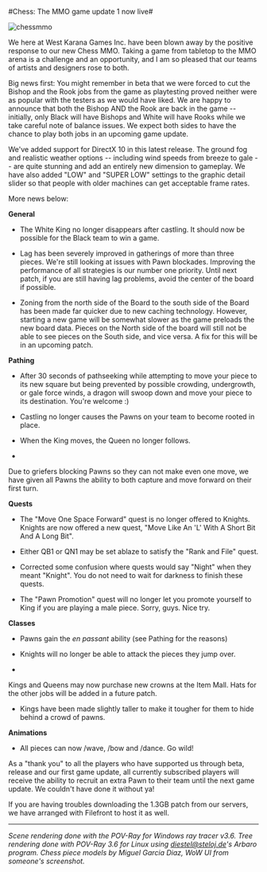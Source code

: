 #Chess: The MMO game update 1 now live#

![](http://westkarana.com/wp-content/uploads/2008/12/chessmmo.jpg "chessmmo")

We here at West Karana Games Inc. have been blown away by the positive response to our new Chess MMO. Taking a game from tabletop to the MMO arena is a challenge and an opportunity, and I am so pleased that our teams of artists and designers rose to both.

Big news first: You might remember in beta that we were forced to cut the Bishop and the Rook jobs from the game as playtesting proved neither were as popular with the testers as we would have liked. We are happy to announce that both the Bishop AND the Rook are back in the game -- initially, only Black will have Bishops and White will have Rooks while we take careful note of balance issues. We expect both sides to have the chance to play both jobs in an upcoming game update.

We've added support for DirectX 10 in this latest release. The ground fog and realistic weather options -- including wind speeds from breeze to gale -- are quite stunning and add an entirely new dimension to gameplay. We have also added "LOW" and "SUPER LOW" settings to the graphic detail slider so that people with older machines can get acceptable frame rates.

More news below:

**General**

 * The White King no longer disappears after castling. It should now be possible for the Black team to win a game.


 * Lag has been severely improved in gatherings of more than three pieces. We're still looking at issues with Pawn blockades. Improving the performance of all strategies is our number one priority. Until next patch, if you are still having lag problems, avoid the center of the board if possible.


 * Zoning from the north side of the Board to the south side of the Board has been made far quicker due to new caching technology. However, starting a new game will be somewhat slower as the game preloads the new board data. Pieces on the North side of the board will still not be able to see pieces on the South side, and vice versa. A fix for this will be in an upcoming patch.



**Pathing**

 * After 30 seconds of pathseeking while attempting to move your piece to its new square but being prevented by possible crowding, undergrowth, or gale force winds, a dragon will swoop down and move your piece to its destination. You're welcome :)

 * Castling no longer causes the Pawns on your team to become rooted in place.


 * When the King moves, the Queen no longer follows.

 * 
Due to griefers blocking Pawns so they can not make even one move, we have given all Pawns the ability to both capture and move forward on their first turn.



**Quests**

 * The "Move One Space Forward" quest is no longer offered to Knights. Knights are now offered a new quest, "Move Like An 'L' With A Short Bit And A Long Bit".


 * Either QB1 or QN1 may be set ablaze to satisfy the "Rank and File" quest.


 * Corrected some confusion where quests would say "Night" when they meant "Knight". You do not need to wait for darkness to finish these quests.


 * The "Pawn Promotion" quest will no longer let you promote yourself to King if you are playing a male piece. Sorry, guys. Nice try.



**Classes**

 * Pawns gain the *en passant* ability (see Pathing for the reasons)


 * Knights will no longer be able to attack the pieces they jump over.

 * 
Kings and Queens may now purchase new crowns at the Item Mall. Hats for the other jobs will be added in a future patch.


 * Kings have been made slightly taller to make it tougher for them to hide behind a crowd of pawns.




**Animations**

 * All pieces can now /wave, /bow and /dance. Go wild!




As a "thank you" to all the players who have supported us through beta, release and our first game update, all currently subscribed players will receive the ability to recruit an extra Pawn to their team until the next game update. We couldn't have done it without ya!

If you are having troubles downloading the 1.3GB patch from our servers, we have arranged with Filefront to host it as well.

---

*Scene rendering done with the POV-Ray for Windows ray tracer v3.6. Tree rendering done with POV-Ray 3.6 for Linux using diestel@steloj.de's Arbaro program. Chess piece models by Miguel Garcia Diaz, WoW UI from someone's screenshot.*

